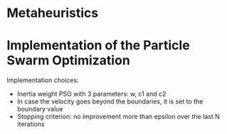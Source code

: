 # Metaheuristics 
# Implementation of the Particle Swarm Optimization


Implementation choices: 

- Inertia weight PSO with 3 parameters: w, c1 and c2
- In case the velocity goes beyond the boundaries, it is set to the boundary value
- Stopping criterion: no improvement more than epsilon over the last N iterations
